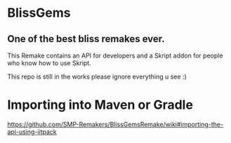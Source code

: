 # BlissGems
## One of the best bliss remakes ever.

This Remake contains an API for developers and a Skript addon for people who know how to use Skript.

This repo is still in the works please ignore everything u see :)


# Importing into Maven or Gradle
https://github.com/SMP-Remakers/BlissGemsRemake/wiki#importing-the-api-using-jitpack
